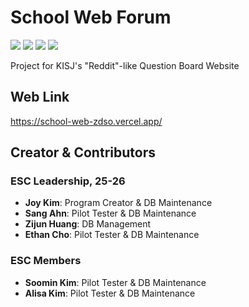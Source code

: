 # School Web Forum

<p>
  <img src="https://img.shields.io/badge/TypeScript-3178C6?style=for-the-badge&logo=typescript&logoColor=white" />
  <img src="https://img.shields.io/badge/Next.js-000000?style=for-the-badge&logo=next.js&logoColor=white" />
  <img src="https://img.shields.io/badge/Python-3776AB?style=for-the-badge&logo=python&logoColor=white" />
  <img src="https://img.shields.io/badge/FastAPI-005571?style=for-the-badge&logo=fastapi&logoColor=white" />
</p>


Project for KISJ's "Reddit"-like Question Board Website

## Web Link
https://school-web-zdso.vercel.app/ 


## Creator & Contributors

### ESC Leadership, 25-26
* **Joy Kim**: Program Creator & DB Maintenance
* **Sang Ahn**: Pilot Tester & DB Maintenance
* **Zijun Huang**: DB Management
* **Ethan Cho**: Pilot Tester & DB Maintenance

### ESC Members
* **Soomin Kim**: Pilot Tester & DB Maintenance
* **Alisa Kim**: Pilot Tester & DB Maintenance
